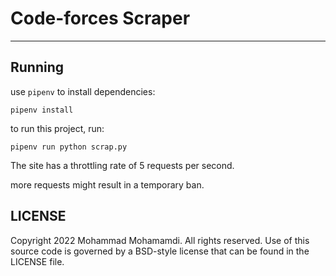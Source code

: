 # Code-forces Scraper
---
## Running
use `pipenv` to install dependencies:
```shell
pipenv install
```

to run this project, run:
```shell
pipenv run python scrap.py
```

The site has a throttling rate of 5 requests per second.

more requests might result in a temporary ban.

## LICENSE
 Copyright 2022 Mohammad Mohamamdi. All rights reserved.
 Use of this source code is governed by a BSD-style
 license that can be found in the LICENSE file.
